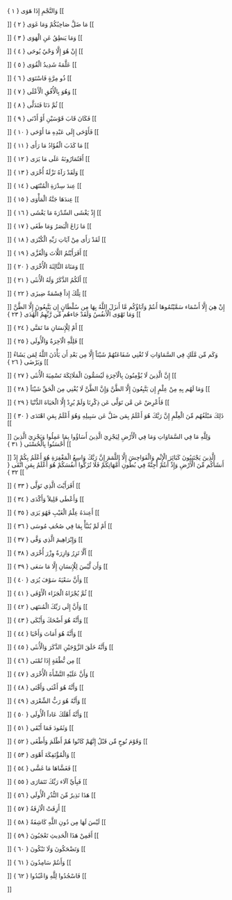 وَالنَّجْمِ إِذَا هَوَى { ۱ }
[[


]] 
مَا ضَلَّ صَاحِبُكُمْ وَمَا غَوَى { ۲ }
[[


]] 
وَمَا يَنطِقُ عَنِ الْهَوَى { ۳ }
[[


]] 
إِنْ هُوَ إِلَّا وَحْيٌ يُوحَى { ٤ }
[[


]] 
عَلَّمَهُ شَدِيدُ الْقُوَى { ٥ }
[[


]] 
ذُو مِرَّةٍ فَاسْتَوَى { ٦ }
[[


]] 
وَهُوَ بِالْأُفُقِ الْأَعْلَى { ٧ }
[[


]] 
ثُمَّ دَنَا فَتَدَلَّى { ۸ }
[[


]] 
فَكَانَ قَابَ قَوْسَيْنِ أَوْ أَدْنَى { ۹ }
[[


]] 
فَأَوْحَى إِلَى عَبْدِهِ مَا أَوْحَى { ۱۰ }
[[


]] 
مَا كَذَبَ الْفُؤَادُ مَا رَأَى { ۱۱ }
[[


]] 
أَفَتُمَارُونَهُ عَلَى مَا يَرَى { ۱۲ }
[[


]] 
وَلَقَدْ رَآهُ نَزْلَةً أُخْرَى { ۱۳ }
[[


]] 
عِندَ سِدْرَةِ الْمُنْتَهَى { ۱٤ }
[[


]] 
عِندَهَا جَنَّةُ الْمَأْوَى { ۱٥ }
[[


]] 
إِذْ يَغْشَى السِّدْرَةَ مَا يَغْشَى { ۱٦ }
[[


]] 
مَا زَاغَ الْبَصَرُ وَمَا طَغَى { ۱٧ }
[[


]] 
لَقَدْ رَأَى مِنْ آيَاتِ رَبِّهِ الْكُبْرَى { ۱۸ }
[[


]] 
أَفَرَأَيْتُمُ اللَّاتَ وَالْعُزَّى { ۱۹ }
[[


]] 
وَمَنَاةَ الثَّالِثَةَ الْأُخْرَى { ۲۰ }
[[


]] 
أَلَكُمُ الذَّكَرُ وَلَهُ الْأُنثَى { ۲۱ }
[[


]] 
تِلْكَ إِذاً قِسْمَةٌ ضِيزَى { ۲۲ }
[[


]] 
إِنْ هِيَ إِلَّا أَسْمَاء سَمَّيْتُمُوهَا أَنتُمْ وَآبَاؤُكُم مَّا أَنزَلَ اللَّهُ بِهَا مِن سُلْطَانٍ إِن يَتَّبِعُونَ إِلَّا الظَّنَّ وَمَا تَهْوَى الْأَنفُسُ وَلَقَدْ جَاءهُم مِّن رَّبِّهِمُ الْهُدَى { ۲۳ }
[[


]] 
أَمْ لِلْإِنسَانِ مَا تَمَنَّى { ۲٤ }
[[


]] 
فَلِلَّهِ الْآخِرَةُ وَالْأُولَى { ۲٥ }
[[


]] 
وَكَم مِّن مَّلَكٍ فِي السَّمَاوَاتِ لَا تُغْنِي شَفَاعَتُهُمْ شَيْئاً إِلَّا مِن بَعْدِ أَن يَأْذَنَ اللَّهُ لِمَن يَشَاءُ وَيَرْضَى { ۲٦ }
[[


]] 
إِنَّ الَّذِينَ لَا يُؤْمِنُونَ بِالْآخِرَةِ لَيُسَمُّونَ الْمَلَائِكَةَ تَسْمِيَةَ الْأُنثَى { ۲٧ }
[[


]] 
وَمَا لَهُم بِهِ مِنْ عِلْمٍ إِن يَتَّبِعُونَ إِلَّا الظَّنَّ وَإِنَّ الظَّنَّ لَا يُغْنِي مِنَ الْحَقِّ شَيْئاً { ۲۸ }
[[


]] 
فَأَعْرِضْ عَن مَّن تَوَلَّى عَن ذِكْرِنَا وَلَمْ يُرِدْ إِلَّا الْحَيَاةَ الدُّنْيَا { ۲۹ }
[[


]] 
ذَلِكَ مَبْلَغُهُم مِّنَ الْعِلْمِ إِنَّ رَبَّكَ هُوَ أَعْلَمُ بِمَن ضَلَّ عَن سَبِيلِهِ وَهُوَ أَعْلَمُ بِمَنِ اهْتَدَى { ۳۰ }
[[


]] 
وَلِلَّهِ مَا فِي السَّمَاوَاتِ وَمَا فِي الْأَرْضِ لِيَجْزِيَ الَّذِينَ أَسَاؤُوا بِمَا عَمِلُوا وَيَجْزِيَ الَّذِينَ أَحْسَنُوا بِالْحُسْنَى { ۳۱ }
[[


]] 
الَّذِينَ يَجْتَنِبُونَ كَبَائِرَ الْإِثْمِ وَالْفَوَاحِشَ إِلَّا اللَّمَمَ إِنَّ رَبَّكَ وَاسِعُ الْمَغْفِرَةِ هُوَ أَعْلَمُ بِكُمْ إِذْ أَنشَأَكُم مِّنَ الْأَرْضِ وَإِذْ أَنتُمْ أَجِنَّةٌ فِي بُطُونِ أُمَّهَاتِكُمْ فَلَا تُزَكُّوا أَنفُسَكُمْ هُوَ أَعْلَمُ بِمَنِ اتَّقَى { ۳۲ }
[[


]] 
أَفَرَأَيْتَ الَّذِي تَوَلَّى { ۳۳ }
[[


]] 
وَأَعْطَى قَلِيلاً وَأَكْدَى { ۳٤ }
[[


]] 
أَعِندَهُ عِلْمُ الْغَيْبِ فَهُوَ يَرَى { ۳٥ }
[[


]] 
أَمْ لَمْ يُنَبَّأْ بِمَا فِي صُحُفِ مُوسَى { ۳٦ }
[[


]] 
وَإِبْرَاهِيمَ الَّذِي وَفَّى { ۳٧ }
[[


]] 
أَلَّا تَزِرُ وَازِرَةٌ وِزْرَ أُخْرَى { ۳۸ }
[[


]] 
وَأَن لَّيْسَ لِلْإِنسَانِ إِلَّا مَا سَعَى { ۳۹ }
[[


]] 
وَأَنَّ سَعْيَهُ سَوْفَ يُرَى { ٤۰ }
[[


]] 
ثُمَّ يُجْزَاهُ الْجَزَاء الْأَوْفَى { ٤۱ }
[[


]] 
وَأَنَّ إِلَى رَبِّكَ الْمُنتَهَى { ٤۲ }
[[


]] 
وَأَنَّهُ هُوَ أَضْحَكَ وَأَبْكَى { ٤۳ }
[[


]] 
وَأَنَّهُ هُوَ أَمَاتَ وَأَحْيَا { ٤٤ }
[[


]] 
وَأَنَّهُ خَلَقَ الزَّوْجَيْنِ الذَّكَرَ وَالْأُنثَى { ٤٥ }
[[


]] 
مِن نُّطْفَةٍ إِذَا تُمْنَى { ٤٦ }
[[


]] 
وَأَنَّ عَلَيْهِ النَّشْأَةَ الْأُخْرَى { ٤٧ }
[[


]] 
وَأَنَّهُ هُوَ أَغْنَى وَأَقْنَى { ٤۸ }
[[


]] 
وَأَنَّهُ هُوَ رَبُّ الشِّعْرَى { ٤۹ }
[[


]] 
وَأَنَّهُ أَهْلَكَ عَاداً الْأُولَى { ٥۰ }
[[


]] 
وَثَمُودَ فَمَا أَبْقَى { ٥۱ }
[[


]] 
وَقَوْمَ نُوحٍ مِّن قَبْلُ إِنَّهُمْ كَانُوا هُمْ أَظْلَمَ وَأَطْغَى { ٥۲ }
[[


]] 
وَالْمُؤْتَفِكَةَ أَهْوَى { ٥۳ }
[[


]] 
فَغَشَّاهَا مَا غَشَّى { ٥٤ }
[[


]] 
فَبِأَيِّ آلَاء رَبِّكَ تَتَمَارَى { ٥٥ }
[[


]] 
هَذَا نَذِيرٌ مِّنَ النُّذُرِ الْأُولَى { ٥٦ }
[[


]] 
أَزِفَتْ الْآزِفَةُ { ٥٧ }
[[


]] 
لَيْسَ لَهَا مِن دُونِ اللَّهِ كَاشِفَةٌ { ٥۸ }
[[


]] 
أَفَمِنْ هَذَا الْحَدِيثِ تَعْجَبُونَ { ٥۹ }
[[


]] 
وَتَضْحَكُونَ وَلَا تَبْكُونَ { ٦۰ }
[[


]] 
وَأَنتُمْ سَامِدُونَ { ٦۱ }
[[


]] 
فَاسْجُدُوا لِلَّهِ وَاعْبُدُوا { ٦۲ }
[[


]]
